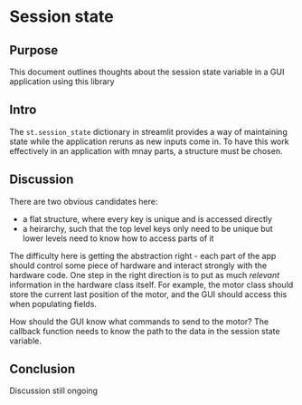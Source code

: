 # Session state

## Purpose
This document outlines thoughts about the session state variable in a GUI application using this library

## Intro
The `st.session_state` dictionary in streamlit provides a way of maintaining state while the application reruns as new inputs come in. To have this work effectively in an application with mnay parts, a structure must be chosen.

## Discussion
There are two obvious candidates here:
 - a flat structure, where every key is unique and is accessed directly
 - a heirarchy, such that the top level keys only need to be unique but lower levels need to know how to access parts of it

The difficulty here is getting the abstraction right - each part of the app should control some piece of hardware and interact strongly with the hardware code. One step in the right direction is to put as much *relevant* information in the hardware class itself. For example, the motor class should store the current last position of the motor, and the GUI should access this when populating fields.

How should the GUI know what commands to send to the motor? The callback function needs to know the path to the data in the session state variable.


## Conclusion
Discussion still ongoing
